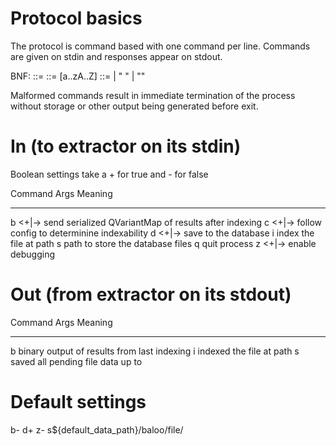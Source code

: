 Protocol basics
===============
The protocol is command based with one command per line. Commands are given on
stdin and responses appear on stdout.

BNF:
    <command> ::= <char><args><EOL>
    <char> ::= [a..zA..Z]
    <args> ::= <literal> | <literal> " " <args> | ""

Malformed commands result in immediate termination of the process without
storage or other output being generated before exit.

In (to extractor on its stdin)
==============================
Boolean settings take a + for true and - for false

Command         Args            Meaning
-------         ----------      -----------------------
b               <+|->           send serialized QVariantMap of results after indexing
c               <+|->           follow config to determinine indexability
d               <+|->           save to the database
i               <path>          index the file at path
s               <path>          path to store the database files
q                               quit process
z               <+|->           enable debugging

Out (from extractor on its stdout)
==================================
Command         Args            Meaning
-------         ----------      -----------------------
b               <data>          binary output of results from last indexing
i               <path>          indexed the file at path
s               <path>          saved all pending file data up to <path>


Default settings
================
b-
d+
z-
s${default_data_path}/baloo/file/

